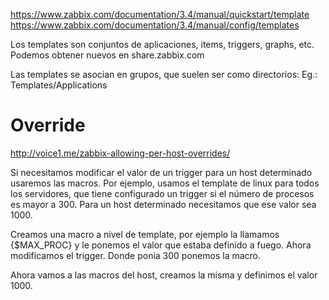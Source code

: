 https://www.zabbix.com/documentation/3.4/manual/quickstart/template
https://www.zabbix.com/documentation/3.4/manual/config/templates

Los templates son conjuntos de aplicaciones, items, triggers, graphs, etc.
Podemos obtener nuevos en share.zabbix.com

Las templates se asocian en grupos, que suelen ser como directorios:
Eg.: Templates/Applications



# Override
http://voice1.me/zabbix-allowing-per-host-overrides/

Si necesitamos modificar el valor de un trigger para un host determinado usaremos las macros.
Por ejemplo, usamos el template de linux para todos los servidores, que tiene configurado un trigger si el número de procesos es mayor a 300.
Para un host determinado necesitamos que ese valor sea 1000.

Creamos una macro a nivel de template, por ejemplo la llamamos {$MAX_PROC} y le ponemos el valor que estaba definido a fuego.
Ahora modificamos el trigger. Donde ponia 300 ponemos la macro.

Ahora vamos a las macros del host, creamos la misma y definimos el valor 1000.
